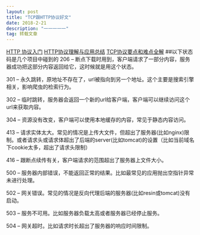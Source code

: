 ```yaml
---
layout: post
title: "TCP跟HTTP协议好文"
date: 2018-2-21 
description: "一一一一一"
tag: 转载文章
---
```

[HTTP 协议入门](http://www.codeceo.com/article/http-protocol-guide.html) 
[HTTP协议理解与应用总结](http://www.codeceo.com/article/http-protcal.html)
[TCP协议要点和难点全解](http://www.codeceo.com/article/tcp-diffcult.html)
##以下状态码是几个项目中碰到的
206 – 断点下载时用到，客户端请求了一部分内容，服务器成功把这部分内容返回给它，这时候就是用这个状态。

301 – 永久跳转，原地址不存在了，url被指向到另一个地址。这个主要是搜索引擎相关，影响爬虫的检索行为。

302 – 临时跳转，服务器会返回一个新的url给客户端，客户端可以继续访问这个url来获取内容。

304 – 资源没有改变，客户端可以使用本地缓存的内容，常见于静态内容访问。

413 – 请求实体太大。常见的情况是上传大文件，但超出了服务器(比如nginx)限制。或者请求头或请求体超出了后端的server(比如tomcat)的设置（比如当前域名下cookie太多，超出了请求头限制）

416 – 跟断点续传有关，客户端请求的范围超出了服务器上文件大小。

500 – 服务器内部错误，不能返回正常的结果。比如最常见的应用抛出空指针异常未进行处理。

502 – 网关错误。常见的情况是反向代理后端的服务器(比如resin或tomcat)没有启动。

503 – 服务不可用。比如服务器负载太高或者服务器已经停止服务。

504 – 网关超时。比如请求时长超出了服务器的响应时间限制。
